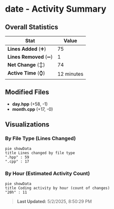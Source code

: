 # date - Activity Summary 

## Overall Statistics

| Stat                   | Value                                                             |
| ---------------------- | ----------------------------------------------------------------- |
| **Lines Added** (➕)   | 75                                          |
| **Lines Removed** (➖) | 1                                        |
| **Net Change** (↕)    | 74                |
| **Active Time** (⌚)   | 12 minutes |


## Modified Files
- **day.hpp** (+58, -1)
- **month.cpp** (+17, -0)

## Visualizations

### By File Type (Lines Changed)

```mermaid
pie showData
title Lines changed by file type
".hpp" : 59
".cpp" : 17
```

### By Hour (Estimated Activity Count)

```mermaid
pie showData
title Coding activity by hour (count of changes)
"20h" : 11
```


> **Last Updated:** 5/2/2025, 8:50:29 PM